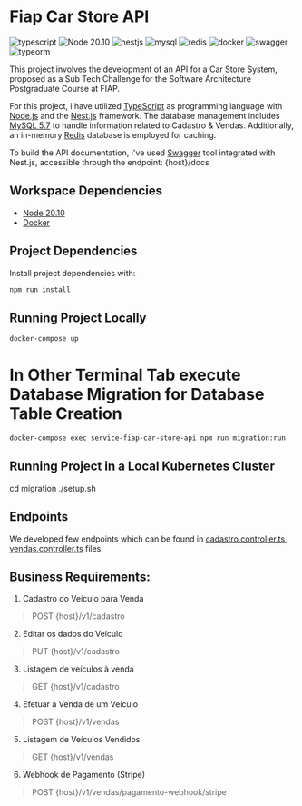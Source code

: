 # Fiap Car Store API
![typescript](https://shields.io/badge/TypeScript-3178C6?logo=TypeScript&logoColor=FFF&style=flat-square)
![Node 20.10](https://shields.io/badge/Node-20.10.0-339933?logo=Node.js&logoColor=FFF&style=flat-square)
![nestjs](https://shields.io/badge/NestJS-E0234E?logo=NestJS&logoColor=FFF&style=flat-square)
![mysql](https://shields.io/badge/MySQL-4479A1?logo=MySQL&logoColor=FFF&style=flat-square)
![redis](https://shields.io/badge/Redis-DC382D?logo=Redis&logoColor=FFF&style=flat-square)
![docker](https://shields.io/badge/Docker-2496ED?logo=Docker&logoColor=FFF&style=flat-square)
![swagger](https://shields.io/badge/Swagger-85EA2D?logo=Swagger&logoColor=FFF&style=flat-square)
![typeorm](https://shields.io/badge/TypeORM-F37626?logo=TypeORM&logoColor=FFF&style=flat-square)

This project involves the development of an API for a Car Store System, proposed as a Sub Tech Challenge for the Software Architecture Postgraduate Course at FIAP.

For this project, i have utilized [TypeScript](https://www.typescriptlang.org/) as programming language with [Node.js](https://nodejs.org/) and the [Nest.js](https://nestjs.com/) framework. The database management includes [MySQL 5.7](https://www.mysql.com/) to handle information related to Cadastro & Vendas. Additionally, an in-memory [Redis](https://redis.io/) database is employed for caching.

To build the API documentation, i've used [Swagger](https://swagger.io/) tool integrated with Nest.js, accessible through the endpoint: {host}/docs

## Workspace Dependencies
- [Node 20.10](https://nodejs.org/)
- [Docker](https://www.docker.com/get-started/)

## Project Dependencies
Install project dependencies with:
```bash
npm run install
```

## Running Project Locally

```bash
docker-compose up
```

# In Other Terminal Tab execute Database Migration for Database Table Creation

```bash
docker-compose exec service-fiap-car-store-api npm run migration:run
```

## Running Project in a Local Kubernetes Cluster

cd migration
./setup.sh

## Endpoints
We developed few endpoints which can be found in [cadastro.controller.ts](./src/infra/web/nestjs/cadastro/cadastro.controller.ts), [vendas.controller.ts](./src/infra/web/nestjs/vendas/vendas.controller.ts) files.

## Business Requirements:
1. Cadastro do Veículo para Venda
> POST {host}/v1/cadastro
2. Editar os dados do Veículo
> PUT {host}/v1/cadastro
3. Listagem de veículos à venda
> GET {host}/v1/cadastro
4. Efetuar a Venda de um Veículo
> POST {host}/v1/vendas
5. Listagem de Veículos Vendidos
> GET {host}/v1/vendas
6. Webhook de Pagamento (Stripe)
> POST {host}/v1/vendas/pagamento-webhook/stripe
